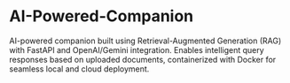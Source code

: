 # AI-Powered-Companion
AI-powered companion built using Retrieval-Augmented Generation (RAG) with FastAPI and OpenAI/Gemini integration. Enables intelligent query responses based on uploaded documents, containerized with Docker for seamless local and cloud deployment.
